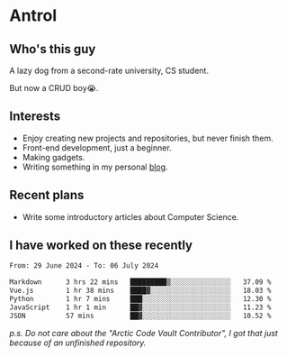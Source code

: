 # Antrol

## Who's this guy

A lazy dog from a second-rate university, CS student.

But now a CRUD boy😭.

## Interests

* Enjoy creating new projects and repositories, but never finish them.
* Front-end development, just a beginner.
* Making gadgets.
* Writing something in my personal [blog](https://blog.antrol.xyz/).

## Recent plans

* Write some introductory articles about Computer Science.

<!--
* Try to develop a website for [Anime4KCPP](https://github.com/TianZerL/Anime4KCPP).
* Develop a Markdown renderer which user can customize its css, of course it is GUI-based.~~(If I could finish  it before getting bored)~~
* Work with my [teammates](https://github.com/SWJTU-Lazy-Dogs).
* Find something interests me, as a hobby after finishing my ~~boring~~ homework.
-->

## I have worked on these recently

<!--START_SECTION:waka-->

```txt
From: 29 June 2024 - To: 06 July 2024

Markdown      3 hrs 22 mins   █████████▒░░░░░░░░░░░░░░░   37.09 %
Vue.js        1 hr 38 mins    ████▓░░░░░░░░░░░░░░░░░░░░   18.03 %
Python        1 hr 7 mins     ███░░░░░░░░░░░░░░░░░░░░░░   12.30 %
JavaScript    1 hr 1 min      ██▓░░░░░░░░░░░░░░░░░░░░░░   11.23 %
JSON          57 mins         ██▓░░░░░░░░░░░░░░░░░░░░░░   10.52 %
```

<!--END_SECTION:waka-->

*p.s.  Do not care about the "Arctic Code Vault Contributor", I got that just because of an unfinished repository.*

<!--
**qzmlgfj/qzmlgfj** is a ✨ _special_ ✨ repository because its `README.md` (this file) appears on your GitHub profile.

Here are some ideas to get you started:

- 🔭 I’m currently working on ...
- 🌱 I’m currently learning ...
- 👯 I’m looking to collaborate on ...
- 🤔 I’m looking for help with ...
- 💬 Ask me about ...
- 📫 How to reach me: ...
- 😄 Pronouns: ...
- ⚡ Fun fact: ...
-->
